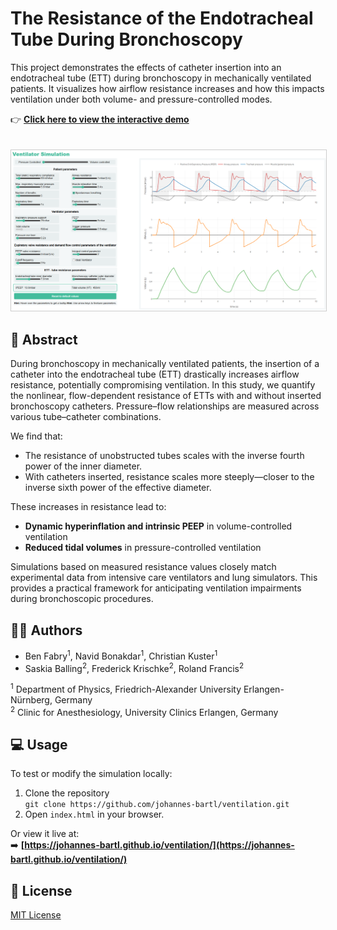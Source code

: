 # The Resistance of the Endotracheal Tube During Bronchoscopy

This project demonstrates the effects of catheter insertion into an endotracheal tube (ETT) during bronchoscopy in mechanically ventilated patients. It visualizes how airflow resistance increases and how this impacts ventilation under both volume- and pressure-controlled modes.

👉 **[Click here to view the interactive demo](https://johannes-bartl.github.io/ventilation/)**

<a href="https://johannes-bartl.github.io/ventilation/" target="_blank">
  <img src="docs/screenshot.png" alt="View Site" style="max-width: 100%; height: auto; border: 1px solid #ccc; margin-top: 20px;" />
</a>

## 🧪 Abstract

During bronchoscopy in mechanically ventilated patients, the insertion of a catheter into the endotracheal tube (ETT) drastically increases airflow resistance, potentially compromising ventilation. In this study, we quantify the nonlinear, flow-dependent resistance of ETTs with and without inserted bronchoscopy catheters. Pressure–flow relationships are measured across various tube–catheter combinations.

We find that:
- The resistance of unobstructed tubes scales with the inverse fourth power of the inner diameter.
- With catheters inserted, resistance scales more steeply—closer to the inverse sixth power of the effective diameter.

These increases in resistance lead to:
- **Dynamic hyperinflation and intrinsic PEEP** in volume-controlled ventilation
- **Reduced tidal volumes** in pressure-controlled ventilation

Simulations based on measured resistance values closely match experimental data from intensive care ventilators and lung simulators. This provides a practical framework for anticipating ventilation impairments during bronchoscopic procedures.

## 👨‍🔬 Authors

- Ben Fabry<sup>1</sup>, Navid Bonakdar<sup>1</sup>, Christian Kuster<sup>1</sup>
- Saskia Balling<sup>2</sup>, Frederick Krischke<sup>2</sup>, Roland Francis<sup>2</sup>

<sup>1</sup> Department of Physics, Friedrich-Alexander University Erlangen-Nürnberg, Germany  
<sup>2</sup> Clinic for Anesthesiology, University Clinics Erlangen, Germany

## 💻 Usage

To test or modify the simulation locally:
1. Clone the repository  
   `git clone https://github.com/johannes-bartl/ventilation.git`
2. Open `index.html` in your browser.

Or view it live at:  
➡️ **[https://johannes-bartl.github.io/ventilation/](https://johannes-bartl.github.io/ventilation/)**

## 📄 License

[MIT License](LICENSE)
